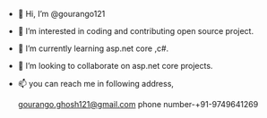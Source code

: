 - 👋 Hi, I’m @gourango121
- 👀 I’m interested in coding and contributing open source project.
- 🌱 I’m currently learning asp.net core ,c#.
- 💞️ I’m looking to collaborate on asp.net core projects.
- 📫 you can reach me in following address,

    gourango.ghosh121@gmail.com
    phone number-+91-9749641269

<!---
gourango121/gourango121 is a ✨ special ✨ repository because its `README.md` (this file) appears on your GitHub profile.
You can click the Preview link to take a look at your changes.
--->
